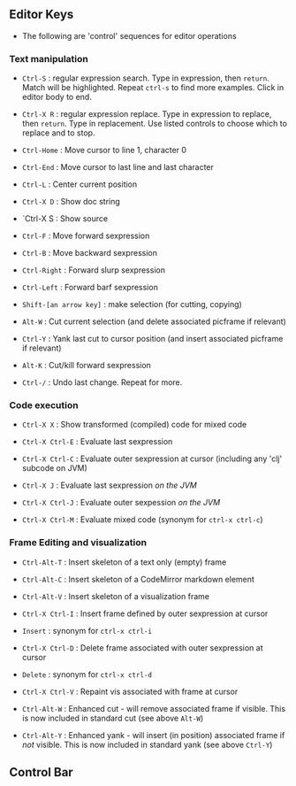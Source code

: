 
## Editor Keys

* The following are 'control' sequences for editor operations

### Text manipulation

  * `Ctrl-S` : regular expression search. Type in expression, then `return`. Match will be highlighted. Repeat `ctrl-s` to find more examples. Click in editor body to end.

  * `Ctrl-X R` : regular expression replace. Type in expression to replace, then `return`. Type in replacement. Use listed controls to choose which to replace and to stop.

  * `Ctrl-Home` : Move cursor to line 1, character 0

  * `Ctrl-End`  : Move cursor to last line and last character

  * `Ctrl-L`    : Center current position

  * `Ctrl-X D`  : Show doc string

  * `Ctrl-X S   : Show source

  * `Ctrl-F` : Move forward sexpression

  * `Ctrl-B` : Move backward sexpression

  * `Ctrl-Right` : Forward slurp sexpression

  * `Ctrl-Left`  : Forward barf sexpression

  * `Shift-[an arrow key]` : make selection (for cutting, copying)

  * `Alt-W` : Cut current selection (and delete associated picframe if relevant)

  * `Ctrl-Y` : Yank last cut to cursor position (and insert associated picframe if relevant)

  * `Alt-K` : Cut/kill forward sexpression

  * `Ctrl-/` : Undo last change. Repeat for more.


### Code execution

  * `Ctrl-X X`      : Show transformed (compiled) code for mixed code

  * `Ctrl-X Ctrl-E` : Evaluate last sexpression

  * `Ctrl-X Ctrl-C` : Evaluate outer sexpression at cursor (including any 'clj' subcode on JVM)

  * `Ctrl-X J`      : Evaluate last sexpression _on the JVM_

  * `Ctrl-X Ctrl-J` : Evaluate outer sexpession _on the JVM_

  * `Ctrl-X Ctrl-M` : Evaluate mixed code (synonym for `ctrl-x ctrl-c`)


### Frame Editing and visualization

  * `Ctrl-Alt-T` : Insert skeleton of a text only (empty) frame
  * `Ctrl-Alt-C` : Insert skeleton of a CodeMirror markdown element
  * `Ctrl-Alt-V` : Insert skeleton of a visualization frame

  * `Ctrl-X Ctrl-I` : Insert frame defined by outer sexpression at cursor
  * `Insert` : synonym for `ctrl-x ctrl-i`

  * `Ctrl-X Ctrl-D` : Delete frame associated with outer sexpression at cursor
  * `Delete` : synonym for `ctrl-x ctrl-d`

  * `Ctrl-X Ctrl-V` : Repaint vis associated with frame at cursor

  * `Ctrl-Alt-W` : Enhanced cut - will remove associated frame if visible. This is now included in standard cut (see above `Alt-W`)
  * `Ctrl-Alt-Y` : Enhanced yank - will insert (in position) associated frame if *not* visible. This is now included in standard yank (see above `Ctrl-Y`)


## Control Bar